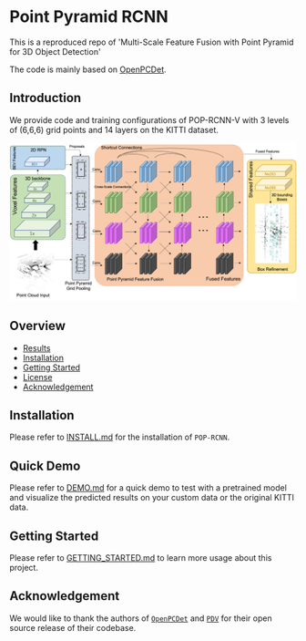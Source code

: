 # Point Pyramid RCNN

This is a reproduced repo of 'Multi-Scale Feature Fusion with Point Pyramid for 3D Object Detection'

The code is mainly based on [OpenPCDet](https://github.com/open-mmlab/OpenPCDet).

## Introduction
We provide code and training configurations of POP-RCNN-V with 3 levels of (6,6,6) grid points and 14 layers on the KITTI dataset.  

![Algorithm Overview](docs/overview.png)

## Overview
- [Results](#results)
- [Installation](docs/INSTALL.md)
- [Getting Started](docs/GETTING_STARTED.md)
- [License](#license)
- [Acknowledgement](#acknowledgement)




## Installation
Please refer to [INSTALL.md](docs/INSTALL.md) for the installation of `POP-RCNN`.


## Quick Demo
Please refer to [DEMO.md](docs/DEMO.md) for a quick demo to test with a pretrained model and
visualize the predicted results on your custom data or the original KITTI data.

## Getting Started
Please refer to [GETTING_STARTED.md](docs/GETTING_STARTED.md) to learn more usage about this project.


## Acknowledgement
We would like to thank the authors of [`OpenPCDet`](https://github.com/open-mmlab/OpenPCDet) and [`PDV`](https://github.com/TRAILab/PDV) for their open source release of their codebase.

